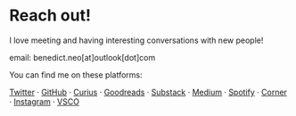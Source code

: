 # Reach out!

I love meeting and having interesting conversations with new people!

email: benedict.neo[at]outlook[dot]com

You can find me on these platforms:

[Twitter](https://twitter.com/benthecoder1) · [GitHub](https://github.com/benthecoder) · [Curius](https://curius.app/benedict-neo) · [Goodreads](https://goodreads.com/bneo) · [Substack](https://substack.com/profile/19402046-benedict-neo) · [Medium](https://benedictxneo.medium.com/) · [Spotify](https://open.spotify.com/user/31w6rspp4fe5ihwoimt4of5tcwiu) · [Corner](https://www.corner.inc/benedict) · [Instagram](https://www.instagram.com/benthesaint/) · [VSCO](https://vsco.co/benxneo/gallery)
